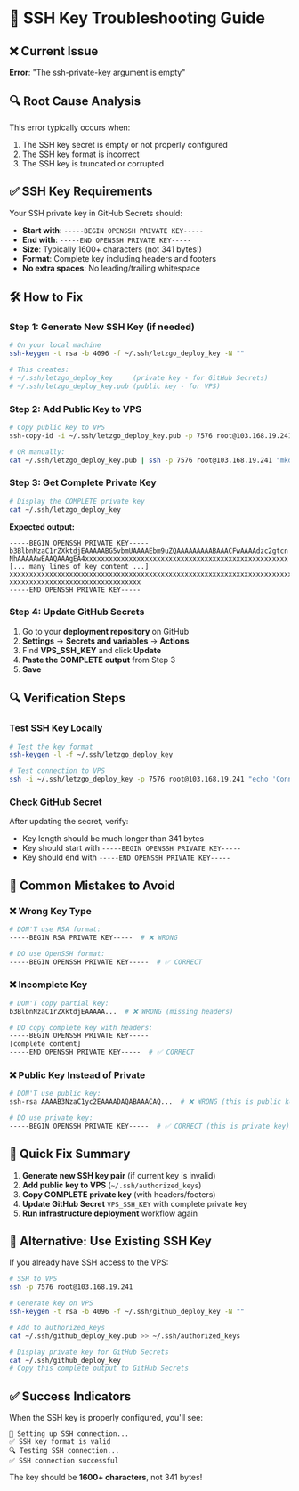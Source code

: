 # 🔑 SSH Key Troubleshooting Guide

## ❌ Current Issue
**Error**: "The ssh-private-key argument is empty"

## 🔍 Root Cause Analysis

This error typically occurs when:
1. The SSH key secret is empty or not properly configured
2. The SSH key format is incorrect
3. The SSH key is truncated or corrupted

## ✅ SSH Key Requirements

Your SSH private key in GitHub Secrets should:
- **Start with**: `-----BEGIN OPENSSH PRIVATE KEY-----`
- **End with**: `-----END OPENSSH PRIVATE KEY-----`
- **Size**: Typically 1600+ characters (not 341 bytes!)
- **Format**: Complete key including headers and footers
- **No extra spaces**: No leading/trailing whitespace

## 🛠️ How to Fix

### Step 1: Generate New SSH Key (if needed)
```bash
# On your local machine
ssh-keygen -t rsa -b 4096 -f ~/.ssh/letzgo_deploy_key -N ""

# This creates:
# ~/.ssh/letzgo_deploy_key     (private key - for GitHub Secrets)
# ~/.ssh/letzgo_deploy_key.pub (public key - for VPS)
```

### Step 2: Add Public Key to VPS
```bash
# Copy public key to VPS
ssh-copy-id -i ~/.ssh/letzgo_deploy_key.pub -p 7576 root@103.168.19.241

# OR manually:
cat ~/.ssh/letzgo_deploy_key.pub | ssh -p 7576 root@103.168.19.241 "mkdir -p ~/.ssh && cat >> ~/.ssh/authorized_keys"
```

### Step 3: Get Complete Private Key
```bash
# Display the COMPLETE private key
cat ~/.ssh/letzgo_deploy_key
```

**Expected output:**
```
-----BEGIN OPENSSH PRIVATE KEY-----
b3BlbnNzaC1rZXktdjEAAAAABG5vbmUAAAAEbm9uZQAAAAAAAAABAAACFwAAAAdzc2gtcn
NhAAAAAwEAAQAAAgEA4xxxxxxxxxxxxxxxxxxxxxxxxxxxxxxxxxxxxxxxxxxxxxxxxxxx
[... many lines of key content ...]
xxxxxxxxxxxxxxxxxxxxxxxxxxxxxxxxxxxxxxxxxxxxxxxxxxxxxxxxxxxxxxxxxxxxxxxxxxx
xxxxxxxxxxxxxxxxxxxxxxxxxxxxxxxxx
-----END OPENSSH PRIVATE KEY-----
```

### Step 4: Update GitHub Secrets
1. Go to your **deployment repository** on GitHub
2. **Settings** → **Secrets and variables** → **Actions**
3. Find **VPS_SSH_KEY** and click **Update**
4. **Paste the COMPLETE output** from Step 3
5. **Save**

## 🔍 Verification Steps

### Test SSH Key Locally
```bash
# Test the key format
ssh-keygen -l -f ~/.ssh/letzgo_deploy_key

# Test connection to VPS
ssh -i ~/.ssh/letzgo_deploy_key -p 7576 root@103.168.19.241 "echo 'Connection successful'"
```

### Check GitHub Secret
After updating the secret, verify:
- Key length should be much longer than 341 bytes
- Key should start with `-----BEGIN OPENSSH PRIVATE KEY-----`
- Key should end with `-----END OPENSSH PRIVATE KEY-----`

## 🚨 Common Mistakes to Avoid

### ❌ Wrong Key Type
```bash
# DON'T use RSA format:
-----BEGIN RSA PRIVATE KEY-----  # ❌ WRONG

# DO use OpenSSH format:
-----BEGIN OPENSSH PRIVATE KEY-----  # ✅ CORRECT
```

### ❌ Incomplete Key
```bash
# DON'T copy partial key:
b3BlbnNzaC1rZXktdjEAAAAA...  # ❌ WRONG (missing headers)

# DO copy complete key with headers:
-----BEGIN OPENSSH PRIVATE KEY-----
[complete content]
-----END OPENSSH PRIVATE KEY-----  # ✅ CORRECT
```

### ❌ Public Key Instead of Private
```bash
# DON'T use public key:
ssh-rsa AAAAB3NzaC1yc2EAAAADAQABAAACAQ...  # ❌ WRONG (this is public key)

# DO use private key:
-----BEGIN OPENSSH PRIVATE KEY-----  # ✅ CORRECT (this is private key)
```

## 🎯 Quick Fix Summary

1. **Generate new SSH key pair** (if current key is invalid)
2. **Add public key to VPS** (`~/.ssh/authorized_keys`)
3. **Copy COMPLETE private key** (with headers/footers)
4. **Update GitHub Secret** `VPS_SSH_KEY` with complete private key
5. **Run infrastructure deployment** workflow again

## 🔧 Alternative: Use Existing SSH Key

If you already have SSH access to the VPS:

```bash
# SSH to VPS
ssh -p 7576 root@103.168.19.241

# Generate key on VPS
ssh-keygen -t rsa -b 4096 -f ~/.ssh/github_deploy_key -N ""

# Add to authorized_keys
cat ~/.ssh/github_deploy_key.pub >> ~/.ssh/authorized_keys

# Display private key for GitHub Secrets
cat ~/.ssh/github_deploy_key
# Copy this complete output to GitHub Secrets
```

## ✅ Success Indicators

When the SSH key is properly configured, you'll see:
```
🔧 Setting up SSH connection...
✅ SSH key format is valid
🔍 Testing SSH connection...
✅ SSH connection successful
```

The key should be **1600+ characters**, not 341 bytes!
